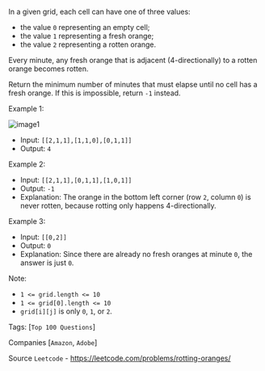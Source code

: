 In a given grid, each cell can have one of three values:

- the value `0` representing an empty cell;
- the value `1` representing a fresh orange;
- the value `2` representing a rotten orange.

Every minute, any fresh orange that is adjacent (4-directionally) to a rotten orange becomes rotten.

Return the minimum number of minutes that must elapse until no cell has a fresh orange.  If this is impossible, return `-1` instead.

Example 1:

![image1](https://assets.leetcode.com/uploads/2019/02/16/oranges.png)

- Input: `[[2,1,1],[1,1,0],[0,1,1]]`
- Output: `4`

Example 2:

- Input: `[[2,1,1],[0,1,1],[1,0,1]]`
- Output: `-1`
- Explanation:  The orange in the bottom left corner (row `2`, column `0`) is never rotten, because rotting only happens 4-directionally.

Example 3:

- Input: `[[0,2]]`
- Output: `0`
- Explanation:  Since there are already no fresh oranges at minute `0`, the answer is just `0`.

Note:

- `1 <= grid.length <= 10`
- `1 <= grid[0].length <= 10`
- `grid[i][j]` is only `0`, `1`, or `2`.

Tags: [`Top 100 Questions`]

Companies [`Amazon`, `Adobe`]

Source `Leetcode` - https://leetcode.com/problems/rotting-oranges/